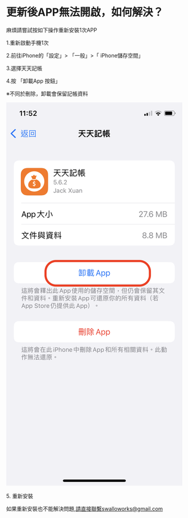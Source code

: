 # 更新後APP無法開啟，如何解決？

麻煩請嘗試按如下操作重新安裝1次APP

1.重新啟動手機1次&#x20;

2.前往iPhone的「設定」> 「一般」>「 iPhone儲存空間」&#x20;

3.選擇天天記帳&#x20;

4.按 「卸載App 按鈕」&#x20;

※不同於刪除，卸載會保留記帳資料&#x20;

![list](<.gitbook/assets/tw-reinstall (1).PNG>)&#x20;

5\. 重新安裝&#x20;

如果重新安裝也不能解決問題,請直接聯繫swalloworks@gmail.com
